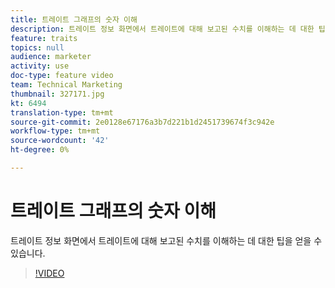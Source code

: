 ```yaml
---
title: 트레이트 그래프의 숫자 이해
description: 트레이트 정보 화면에서 트레이트에 대해 보고된 수치를 이해하는 데 대한 팁을 얻을 수 있습니다.
feature: traits
topics: null
audience: marketer
activity: use
doc-type: feature video
team: Technical Marketing
thumbnail: 327171.jpg
kt: 6494
translation-type: tm+mt
source-git-commit: 2e0128e67176a3b7d221b1d2451739674f3c942e
workflow-type: tm+mt
source-wordcount: '42'
ht-degree: 0%

---
```



# 트레이트 그래프의 숫자 이해

트레이트 정보 화면에서 트레이트에 대해 보고된 수치를 이해하는 데 대한 팁을 얻을 수 있습니다.

>[!VIDEO](https://video.tv.adobe.com/v/327171/?quality=12&learn=on)
